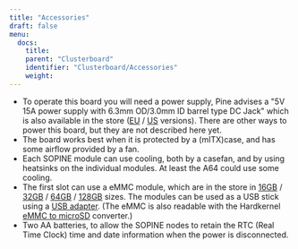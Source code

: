 ```yaml
---
title: "Accessories"
draft: false
menu:
  docs:
    title:
    parent: "Clusterboard"
    identifier: "Clusterboard/Accessories"
    weight:
---
```


* To operate this board you will need a power supply, Pine advises a "5V 15A power supply with 6.3mm OD/3.0mm ID barrel type DC Jack" which is also available in the store ([EU](https://pine64.com/product/clusterboard-eu-power-supply/) / [US](https://pine64.com/product/clusterboard-us-power-supply/) versions). There are other ways to power this board, but they are not described here yet.
* The board works best when it is protected by a (mITX)case, and has some airflow provided by a fan.
* Each SOPINE module can use cooling, both by a casefan, and by using heatsinks on the individual modules. At least the A64 could use some cooling.
* The first slot can use a eMMC module, which are in the store in [16GB](https://pine64.com/product/16gb-emmc-module/) / [32GB](https://pine64.com/product/32gb-emmc-module/) / [64GB](https://pine64.com/product/64gb-emmc-module/) / [128GB](https://pine64.com/product/128gb-emmc-module/) sizes. The modules can be used as a USB stick using a [USB adapter](https://pine64.com/product/usb-adapter-for-emmc-module/). (The eMMC is also readable with the Hardkernel [eMMC to microSD](https://www.hardkernel.com/shop/emmc-module-reader-board-for-os-upgrade/) converter.)
* Two AA batteries, to allow the SOPINE nodes to retain the RTC (Real Time Clock) time and date information when the power is disconnected.
